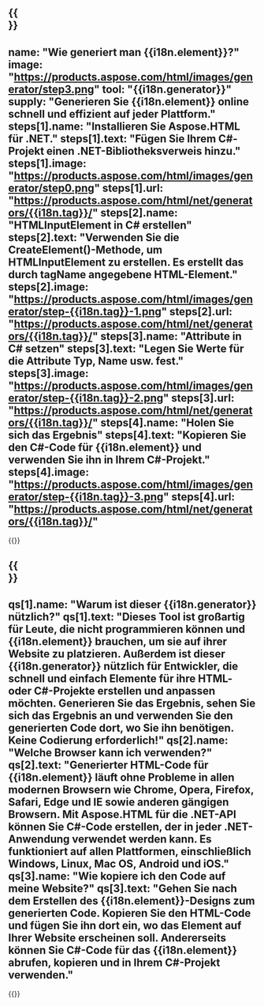 ﻿---
meta: true
translation: true
deploy: false
---

{{<section howto>}}
---
name: "Wie generiert man {{i18n.element}}?"
image: "https://products.aspose.com/html/images/generator/step3.png"
tool: "{{i18n.generator}}"
supply: "Generieren Sie {{i18n.element}} online schnell und effizient auf jeder Plattform."
steps[1].name: "Installieren Sie Aspose.HTML für .NET."
steps[1].text: "Fügen Sie Ihrem C#-Projekt einen .NET-Bibliotheksverweis hinzu."
steps[1].image: "https://products.aspose.com/html/images/generator/step0.png"
steps[1].url: "https://products.aspose.com/html/net/generators/{{i18n.tag}}/"
steps[2].name: "HTMLInputElement in C# erstellen"
steps[2].text: "Verwenden Sie die CreateElement()-Methode, um HTMLInputElement zu erstellen. Es erstellt das durch tagName angegebene HTML-Element."
steps[2].image: "https://products.aspose.com/html/images/generator/step-{{i18n.tag}}-1.png"
steps[2].url: "https://products.aspose.com/html/net/generators/{{i18n.tag}}/"
steps[3].name: "Attribute in C# setzen"
steps[3].text: "Legen Sie Werte für die Attribute Typ, Name usw. fest."
steps[3].image: "https://products.aspose.com/html/images/generator/step-{{i18n.tag}}-2.png"
steps[3].url: "https://products.aspose.com/html/net/generators/{{i18n.tag}}/"
steps[4].name: "Holen Sie sich das Ergebnis"
steps[4].text: "Kopieren Sie den C#-Code für {{i18n.element}} und verwenden Sie ihn in Ihrem C#-Projekt."
steps[4].image: "https://products.aspose.com/html/images/generator/step-{{i18n.tag}}-3.png"
steps[4].url: "https://products.aspose.com/html/net/generators/{{i18n.tag}}/"
---

{{<import path="/meta/schemas.md" section="howto">}}

{{<section faq>}}
---
qs[1].name: "Warum ist dieser {{i18n.generator}} nützlich?"
qs[1].text: "Dieses Tool ist großartig für Leute, die nicht programmieren können und {{i18n.element}} brauchen, um sie auf ihrer Website zu platzieren. Außerdem ist dieser {{i18n.generator}} nützlich für Entwickler, die schnell und einfach Elemente für ihre HTML- oder C#-Projekte erstellen und anpassen möchten. Generieren Sie das Ergebnis, sehen Sie sich das Ergebnis an und verwenden Sie den generierten Code dort, wo Sie ihn benötigen. Keine Codierung erforderlich!"
qs[2].name: "Welche Browser kann ich verwenden?"
qs[2].text: "Generierter HTML-Code für {{i18n.element}} läuft ohne Probleme in allen modernen Browsern wie Chrome, Opera, Firefox, Safari, Edge und IE sowie anderen gängigen Browsern. Mit Aspose.HTML für die .NET-API können Sie C#-Code erstellen, der in jeder .NET-Anwendung verwendet werden kann. Es funktioniert auf allen Plattformen, einschließlich Windows, Linux, Mac OS, Android und iOS."
qs[3].name: "Wie kopiere ich den Code auf meine Website?"
qs[3].text: "Gehen Sie nach dem Erstellen des {{i18n.element}}-Designs zum generierten Code. Kopieren Sie den HTML-Code und fügen Sie ihn dort ein, wo das Element auf Ihrer Website erscheinen soll. Andererseits können Sie C#-Code für das {{i18n.element}} abrufen, kopieren und in Ihrem C#-Projekt verwenden."
---

{{<import path="/meta/schemas.md" section="faq">}}
